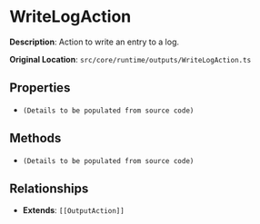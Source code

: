 # WriteLogAction

**Description**: Action to write an entry to a log.

**Original Location**: `src/core/runtime/outputs/WriteLogAction.ts`

## Properties

*   `(Details to be populated from source code)`

## Methods

*   `(Details to be populated from source code)`

## Relationships
*   **Extends**: `[[OutputAction]]`